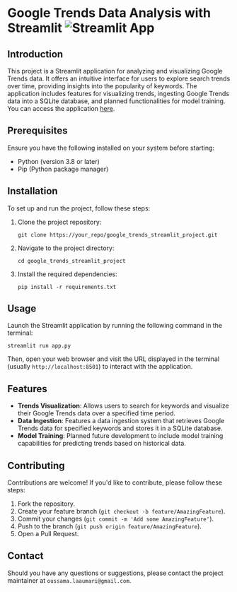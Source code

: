 # Google Trends Data Analysis with Streamlit ![Streamlit App](https://static.streamlit.io/badges/streamlit_badge_black_white.svg)
## Introduction

This project is a Streamlit application for analyzing and visualizing Google Trends data. It offers an intuitive interface for users to explore search trends over time, providing insights into the popularity of keywords. The application includes features for visualizing trends, ingesting Google Trends data into a SQLite database, and planned functionalities for model training. You can access the application [here](https://trendsapp.streamlit.app/).

## Prerequisites

Ensure you have the following installed on your system before starting:

- Python (version 3.8 or later)
- Pip (Python package manager)

## Installation

To set up and run the project, follow these steps:

1. Clone the project repository:
   ```
   git clone https://your_repo/google_trends_streamlit_project.git
   ```
2. Navigate to the project directory:
   ```
   cd google_trends_streamlit_project
   ```
3. Install the required dependencies:
   ```
   pip install -r requirements.txt
   ```

## Usage

Launch the Streamlit application by running the following command in the terminal:
```
streamlit run app.py
```
Then, open your web browser and visit the URL displayed in the terminal (usually `http://localhost:8501`) to interact with the application.

## Features

- **Trends Visualization**: Allows users to search for keywords and visualize their Google Trends data over a specified time period.
- **Data Ingestion**: Features a data ingestion system that retrieves Google Trends data for specified keywords and stores it in a SQLite database.
- **Model Training**: Planned future development to include model training capabilities for predicting trends based on historical data.

## Contributing

Contributions are welcome! If you'd like to contribute, please follow these steps:
1. Fork the repository.
2. Create your feature branch (`git checkout -b feature/AmazingFeature`).
3. Commit your changes (`git commit -m 'Add some AmazingFeature'`).
4. Push to the branch (`git push origin feature/AmazingFeature`).
5. Open a Pull Request.



## Contact

Should you have any questions or suggestions, please contact the project maintainer at `oussama.laaumari@gmail.com`.
